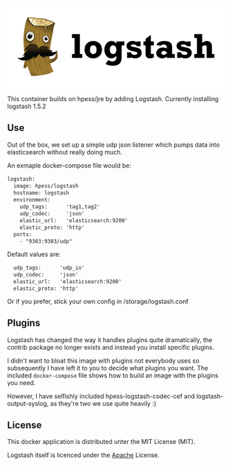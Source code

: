 ![Logstash](/logstash.png?raw=true "Logstash")

This container builds on hpess/jre by adding Logstash. Currently installing logstash 1.5.2

## Use
Out of the box, we set up a simple udp json listener which pumps data into elasticsearch without really doing much.

An exmaple docker-compose file would be:
```
logstash:
  image: hpess/logstash
  hostname: logstash
  environment:
    udp_tags:      'tag1,tag2'
    udp_codec:     'json'
    elastic_url:   'elasticsearch:9200'
	elastic_proto: 'http' 
  ports:
    - "9303:9303/udp"
```
Default values are:
``` 
  udp_tags:      'udp_in'
  udp_codec:     'json'
  elastic_url:   'elasticsearch:9200'
  elastic_proto: 'http'
```

Or if you prefer, stick your own config in /storage/logstash.conf

## Plugins
Logstash has changed the way it handles plugins quite dramatically, the contrib package no longer exists and instead you install specific plugins.  

I didn't want to bloat this image with plugins not everybody uses so subsequently I have left it to you to decide what plugins you want.  The included `docker-compose` file shows how to build an image with the plugins you need.

However, I have selfishly included hpess-logstash-codec-cef and logstash-output-syslog, as they're two we use quite heavily :)

## License
This docker application is distributed unter the MIT License (MIT).

Logstash itself is licenced under the [Apache](https://github.com/elastic/logstash/blob/master/LICENSE) License.
